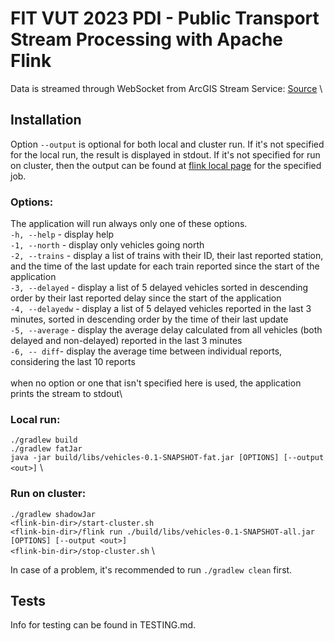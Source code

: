 # FIT VUT 2023 PDI - Public Transport Stream Processing with Apache Flink

Data is streamed through WebSocket from ArcGIS Stream Service: [Source](https://data.brno.cz/datasets/mestobrno::polohy-vozidel-hromadn%C3%A9-dopravy-public-transit-positional-data/about) \\

## Installation

Option `--output` is optional for both local and cluster run. If it's not specified for the local run, the result is displayed in stdout. If it's not specified for run on cluster, then the output can be found at [flink local page](http://localhost:8081/#/overview) for the specified job.

### Options:

The application will run always only one of these options. \
`-h, --help` - display help \
`-1, --north` - display only vehicles going north \
`-2, --trains` - display a list of trains with their ID, their last reported station, and the time of the last update for each train reported since the start of the application \
`-3, --delayed` - display a list of 5 delayed vehicles sorted in descending order by their last reported delay since the start of the application \
`-4, --delayedw` - display a list of 5 delayed vehicles reported in the last 3 minutes, sorted in descending order by the time of their last update\
`-5, --average` - display the average delay calculated from all vehicles (both delayed and non-delayed) reported in the last 3 minutes \
`-6, -- diff`- display the average time between individual reports, considering the last 10 reports \
\
when no option or one that isn't specified here is used, the application prints the stream to stdout\

### Local run:

`./gradlew build` \
`./gradlew fatJar` \
`java -jar build/libs/vehicles-0.1-SNAPSHOT-fat.jar [OPTIONS] [--output <out>]` \

### Run on cluster:

`./gradlew shadowJar` \
`<flink-bin-dir>/start-cluster.sh` \
`<flink-bin-dir>/flink run ./build/libs/vehicles-0.1-SNAPSHOT-all.jar [OPTIONS] [--output <out>]` \
`<flink-bin-dir>/stop-cluster.sh` \

In case of a problem, it's recommended to run `./gradlew clean` first.

## Tests

Info for testing can be found in TESTING.md.
